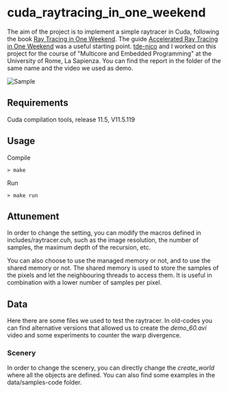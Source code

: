 # cuda_raytracing_in_one_weekend


The aim of the project is to implement a simple raytracer in Cuda, following the book [Ray Tracing in One Weekend](https://raytracing.github.io/books/RayTracingInOneWeekend.html). 
The guide [Accelerated Ray Tracing in One Weekend](https://developer.nvidia.com/blog/accelerated-ray-tracing-cuda/) was a useful starting point. 
[tde-nico](https://github.com/tde-nico) and I worked on this project for the course of "Multicore and Embedded Programming" at the University of Rome, La Sapienza. You can find the report in the folder of the same name and the video we used as demo.


<!-- add image from  data/samples-code -->
![Sample](./data/samples-codes/tramonto6.ppm)


## Requirements
Cuda compilation tools, release 11.5, V11.5.119


## Usage

Compile
```
> make
```

Run
```
> make run
```


## Attunement

In order to change the setting, you can modify the macros defined in includes/raytracer.cuh, such as the image resolution, the number of samples, the maximum depth of the recursion, etc.

You can also choose to use the managed memory or not, and to use the shared memory or not. 
The shared memory is used to store the samples of the pixels and let the neighbouring threads to access them. It is useful in combination with a lower number of samples per pixel.


## Data

Here there are some files we used to test the raytracer. In old-codes you can find alternative versions that allowed us to create the *demo_60.avi* video and some experiments to counter the warp divergence. 


### Scenery

In order to change the scenery, you can directly change the *create_world* where all the objects are defined. You can also find some examples in the data/samples-code folder.

